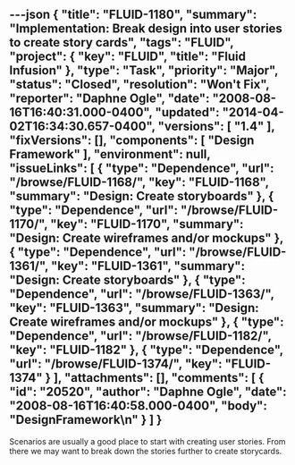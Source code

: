 ---json
{
  "title": "FLUID-1180",
  "summary": "Implementation:  Break design into user stories to create story cards",
  "tags": "FLUID",
  "project": {
    "key": "FLUID",
    "title": "Fluid Infusion"
  },
  "type": "Task",
  "priority": "Major",
  "status": "Closed",
  "resolution": "Won't Fix",
  "reporter": "Daphne Ogle",
  "date": "2008-08-16T16:40:31.000-0400",
  "updated": "2014-04-02T16:34:30.657-0400",
  "versions": [
    "1.4"
  ],
  "fixVersions": [],
  "components": [
    "Design Framework"
  ],
  "environment": null,
  "issueLinks": [
    {
      "type": "Dependence",
      "url": "/browse/FLUID-1168/",
      "key": "FLUID-1168",
      "summary": "Design:  Create storyboards"
    },
    {
      "type": "Dependence",
      "url": "/browse/FLUID-1170/",
      "key": "FLUID-1170",
      "summary": "Design:  Create wireframes and/or mockups"
    },
    {
      "type": "Dependence",
      "url": "/browse/FLUID-1361/",
      "key": "FLUID-1361",
      "summary": "Design:  Create storyboards"
    },
    {
      "type": "Dependence",
      "url": "/browse/FLUID-1363/",
      "key": "FLUID-1363",
      "summary": "Design:  Create wireframes and/or mockups"
    },
    {
      "type": "Dependence",
      "url": "/browse/FLUID-1182/",
      "key": "FLUID-1182"
    },
    {
      "type": "Dependence",
      "url": "/browse/FLUID-1374/",
      "key": "FLUID-1374"
    }
  ],
  "attachments": [],
  "comments": [
    {
      "id": "20520",
      "author": "Daphne Ogle",
      "date": "2008-08-16T16:40:58.000-0400",
      "body": "DesignFramework\n"
    }
  ]
}
---
Scenarios are usually a good place to start with creating user stories.  From there we may want to break down the stories further to create storycards.&#x20;

        